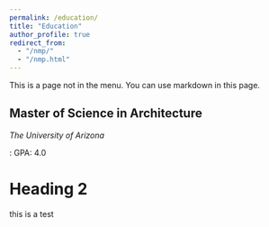 ```yaml
---
permalink: /education/
title: "Education"
author_profile: true
redirect_from: 
  - "/nmp/"
  - "/nmp.html"
---
```


This is a page not in the menu. You can use markdown in this page.

Master of Science in Architecture
-----
*The University of Arizona*

:  GPA: 4.0

Heading 2
======
this is a test
